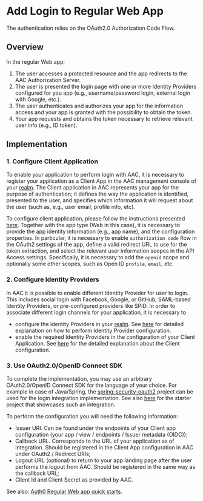 # Add Login to Regular Web App

The authentication relies on the OAuth2.0 Authorization Code Flow.

## Overview

In the regular Web app:

1. The user accesses a protected resource and the app redirects to the AAC Authorization Server.
2. The user is presented the login page with one or more Identity Providers configured for you app (e.g., username/password login, external login with Google, etc.).
3. The user authenticates and authorizes your app for the information access and your app is granted with the possibility to obtain the token.
4. Your app requests and obtains the token necessary to retrieve relevant user info (e.g., ID token).

## Implementation

### 1. Configure Client Application

To enable your application to perform login with AAC, it is necessary to register your application as a Client App in the AAC management console of your [realm](../01-basic-concepts/02-realm.md). The Client application in AAC represents your app for the purpose of authentication; it defines the way the application is identified, presented to the user, and specifies which information it will request about the user (such as, e.g., user email, profile info, etc). 

To configure client application, please follow the instructions presented [here](../02-quick-start/01-base/03-client.md). Together with the app type (Web in this case), it is necessary to provide the app identity information (e.g., app name), and the configuration properties. In particular, it is necessary to enable ``authorization code`` flow in the OAuth2 settings of the app, define a valid redirect URL to use for the token extraction, and select the relevant user information scopes in the API Access settings. Specifically, it is necessary to add the ``openid`` scope and optionally some other scopes, such as Open ID ``profile``, ``email``, etc.

### 2. Configure Identity Providers
  
In AAC it is possible to enable different Identity Provider for user to login. This includes social login with Facebook, Google, or GitHub, SAML-based Identity Providers, or pre-configured providers like SPID. In order to associate different login channels for your application, it is necessary to

* configure the Identity Providers in your [realm](../01-basic-concepts/02-realm.md). See [here](../02-quick-start/01-base/02-idp.md) for detailed explanation on how to perform Identity Provider configuration.  
* enable the required Identity Providers in the configuration of your Client Application. See [here](../02-quick-start/01-base/03-client.md) for the detailed explanation about the Client configuration.

### 3. Use OAuth2.0/OpenID Connect SDK 

To complete the implementation, you may use an arbitrary OAuth2.0/OpenID Connect SDK for the language of your choice. For example in case of Java/Spring, the [spring-security-oauth2](https://spring.io/guides/tutorials/spring-boot-oauth2/) project can be used for the login integration implementation. See also [here](https://github.com/scc-digitalhub/spring-oauth2-starter) for the starter project that showcases such an integration. 

To perform the configuration you will need the following information:

* Issuer URI. Can be found under the endpoints of your Client app configuration (your app / view / endpoints / Issuer metadata (OIDC));
* Callback URL. Corresponds to the URL of your application as of integration. Should be registered in the Client App configuration in AAC under OAuth2 / Redirect URIs;
* Logout URL (optional) to return to your app landing page after the user performs the logout from AAC. Should be registered in the same way as the callback URL;
* Client Id and Client Secret as provided by AAC.


See also: [Auth0 Regular Web app quick starts](https://auth0.com/docs/quickstart/webapp).


